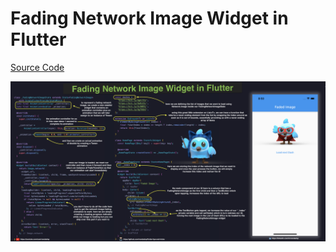 # Fading Network Image Widget in Flutter

[Source Code](fading-network-image-widget-in-flutter.dart)

![](fading-network-image-widget-in-flutter.jpg)
